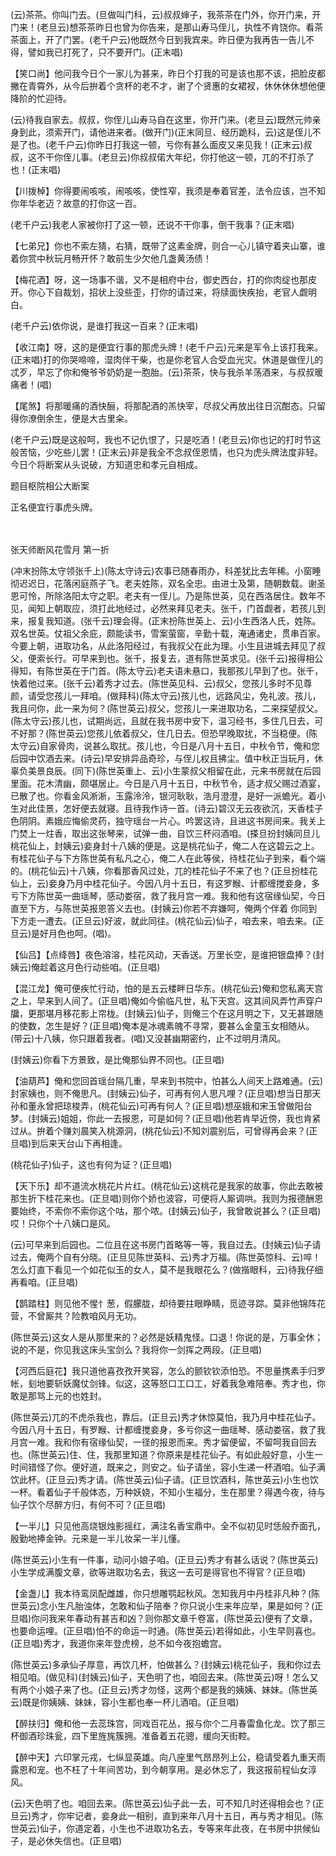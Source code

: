 <!-- { "loadSidebar": true } -->
(云)茶茶。你叫门去。(旦做叫门科，云)叔叔婶子，我茶茶在门外，你开门来，开门来！(老旦云)想茶茶昨日也曾为你告来，是那山寿马侄儿，执性不肯饶你。看茶茶面上，开了门罢。(老千户云)他既然今日到我宾来。昨日便为我再告一告儿不得，譬如我已打死了，只不要开门。(正末唱)

【笑口尚】他问我今日个一家儿为甚来，昨日个打我的可是该也那不该，把脸皮都撇在青霄外，从今后拚着个贪杯的老不才，谢了个贤惠的女裙衩，休休休休想他便降阶的忙迎待。

(云)待我自家去。叔叔，你侄儿山寿马自在这里，你开门来。(老旦云)既然元帅亲身到此，须索开门，请他进来者。(做开门)(正末同旦、经历跪科，云)这是侄儿不是了也。(老千户云)你昨日打我这一顿，亏你有甚么面皮又来见我！(正末云)叔叔，这不干你侄儿事。(老旦云)你叔叔偌大年纪，你打他这一顿，兀的不打杀了也！(正末唱)

【川拨棹】你得要闹咳咳，闹咳咳，使性窄，我须是奉着官差，法令应该，岂不知你年华老迈？故意的打你这一百。

(老千户云)我老人家被你打了这一顿，还说不干你事，倒干我事？(正末唱)

【七弟兄】你也不索左猜，右猜，既带了这素金牌，则合一心儿镇守着夹山寨，谁着你赏中秋玩月畅开怀？敢前生少欠他几盏黄汤债！

【梅花酒】呀，这一场事不谐，又不是相府中台，御史西台，打的你肉绽也那皮开。你心下自裁划，招状上没些歪，打你的请过来，将牍面快疾抬，老官人觑明白。

(老千户云)依你说，是谁打我这一百来？(正末唱)

【收江南】呀，这的是便宜行事的那虎头牌！(老千户云)元来是军令上该打我来。(正末唱)打的你哭啼啼，湿肉伴干柴，也是你老官人合受血光灾。休道是做侄儿的忒歹，早忘了你和俺爷爷奶奶是一胞胎。(云)茶茶，快与我杀羊荡酒来，与叔叔暖痛者！(唱)

【尾煞】将那暖痛的酒快酾，将那配酒的羔快宰，尽叔父再放出往日沉酣态。只留得你潦倒余生，便是大古里籴。

(老千户云)既是这般呵，我也不记仇恨了，只是吃酒！(老旦云)你也记的打时节这般苦恼，少吃些儿罢！(正末云)非是我全不念叔侄恩情，也只为虎头牌法度非轻。今日个将断案从头说破，方知道忠和孝元自相成。

题目枢院相公大断案

正名便宜行事虎头牌。

　
　




张天师断风花雪月
第一折

(冲末扮陈太守领张千上)(陈太守诗云)农事已随春雨办，科差犹比去年稀。小窗睡彻迟迟日，花落闲庭燕子飞。老夫姓陈，双名全忠。由进士及第，随朝数载。谢圣恩可怜，所除洛阳太守之职。老夫有一侄儿。乃是陈世英，见在西洛居住。数年不见，闻知上朝取应，须打此地经过，必然来拜见老夫。张千，门首觑者，若孩儿到来，报复我知道。(张千云)理会得。(正末扮陈世英上、云)小生西洛人氏，姓陈。双名世英。仗祖父余庇，颇能读书，雪案萤窗，辛勤十载，淹通诸史，贯串百家。今要上朝，进取功名，从此洛阳经过，有我叔父在此为理。小生且进城去拜见了叔父，便索长行。可早来到也。张千，报复去，道有陈世英求见。(张千云)报得相公得知，有陈世英在于门首。(陈太守云)老夫语未悬口，我那孩儿早到了也。张千，快着他过来。(张千云)着秀才过去。(陈世英见科、云)叔父，您孩儿多时不见尊颜，请受您孩儿一拜咱。(做拜科)(陈太守云)孩儿也，远路风尘，免礼波。孩儿，我且问你，此一来为何？(陈世英云)叔父，您孩儿一来进取功名，二来探望叔父。(陈太守云)孩儿也，试期尚远，且就在我书房中安下，温习经书，多住几日去，可不好那？(陈世英云)您孩儿依着叔父，住几日去。但恐早晚取扰，不当稳便。(陈太守云)自家骨肉，说甚么取扰。孩儿也，今日是八月十五日，中秋令节，俺和您后园中饮酒去来。(诗云)早安排异品奇珍，与侄儿权且拂尘。值中秋正当玩月，休辜负美景良辰。(同下)(陈世英重上、云)小生蒙叔父相留在此，元来书房就在后园里面。花木清幽，颇堪居止。今日是八月十五日，中秋节令，适才叔父赐过酒宴，已散了也。你看金风淅淅，玉露泠泠，银河耿耿，浩月澄澄，是好一派蟾光。着小生对此佳景，怎好便去就寝。且待我作诗一首。(诗云)碧汉无云夜欲沉，天香桂子色阴阴。素娥应悔偷灵药，独守瑶台一片心。吟罢这诗，且进这书房间来。我关上门焚上一炷香，取出这张琴来，试弹一曲，自饮三杯闷酒咱。(搽旦扮封姨同旦儿桃花仙上，封姨云)妾身封十八姨的便是。这是桃花仙子，俺二人在这碧云之上。有桂花仙子与下方陈世英有私凡之心，俺二人在此等侯，待桂花仙子到来，看个端的。(桃花仙云)十八姨，你看那香风过处，兀的桂花仙子不来了也？(正旦扮桂花仙上，云)妾身乃月中桂花仙子。今因八月十五日，有这罗睺、计都缠搅妾身，多亏下方陈世英一曲瑶琴，感动娄宿，救了我月宫一难。我和他有这宿缘仙契，今日直至下方，与陈世英报恩答义去也。(封姨云)你若不弃嫌呵，俺两个伴着
你同到下方走一遭去。(正旦云)好波，就此同往。(桃花仙云)仙子，咱去来，咱去来。(正旦云)是好月色也呵。(唱)。

【仙吕】【点绛唇】夜色溶溶，桂花风动，天香送。万里长空，是谁把银盘捧？(封姨云)俺趁着这月色行动些咱。(正旦唱)

【混江龙】俺可便疾忙行动，怕的是五云楼畔日华东。(桃花仙云)俺和您私离天宫之上，早来到人间了。(正旦唱)俺如今偷临凡世，私下天宫。这其间风弄竹声穿户牖，更那堪月移花影上帘栊。(封姨云)仙子，则俺三个在这月明之下，又无甚跟随的使数，怎生是好？(正旦唱)俺本是冰魂素魄不寻常，要甚么金童玉女相随从。(带云)十八姨，你只跟着我者。(唱)又没甚幽期密约，止不过明月清风。

(封姨云)你看下方景致，是比俺那仙界不同也。(正旦唱)

【油葫芦】俺和您回首瑶台隔几重，早来到书院中，怕甚么人间天上路难通。(云)封家姨也，则不俺思凡。(封姨云)仙子，可再有何人思凡哩？(正旦唱)想当日那天孙和董永曾把琼梭弄，(桃花仙云)可再有何人？(正旦唱)想巫娥和宋玉曾做阳台梦。(封姨云)姐姐，你此一去报恩，可是如何？(正旦唱)他若肯早近傍，我也肯紧过从。拚着个赚刘晨笑入桃源洞，(桃花仙云)不知刘震别后，可曾得再会来？(正旦唱)到后来天台山下再相逢。

(桃花仙子)仙子，这也有何为证？(正旦唱)

【天下乐】却不道流水桃花片片红。(桃花仙云)这桃花是我家的故事，你此去敢被那生折下桂花来也。(正旦唱)则你个娇也波容，可便将人厮调哄。我则为报德酬恩要始终，不索你不索你这个咕，那个哝。(封姨云)仙子，我曾敢说甚么？(正旦唱)哎！只你个十八姨口是风。

(云)可早来到后园也。二位且在这书房门首略等一等，我自过去。(封姨云)仙子请过去，俺两个自有分晓。(正旦见陈世英科、云)秀才万福。(陈世英惊科、云)啐！怎么灯直下看见一个如花似玉的女人，莫不是我眼花么？(做揩眼科，云)待我仔细再看咱。(正旦唱)

【鹊踏柱】则见他不惺忄葱，假朦胧，却待要拄眼睁睛，觅迹寻踪。莫非他锦阵花营，不曾厮共？险教咱风月无功。

(陈世英云)这女人是从那里来的？必然是妖精鬼怪。口退！你说的是，万事全休；说的不是，你见我这床头宝剑么？我将你一剑挥之两段。(正旦唱)

【河西后庭花】我只道他喜孜孜开笑容，怎么的颤钦钦添怕恐。不思量携素手归罗帐，刬地要斩妖魔仗剑锋。似这，这等怒口工口工，好着我急难陪奉。秀才也，你敢是那骂上元的也姓封。

(陈世英云)兀的不虎杀我也，靠后。(正旦云)秀才休惊莫怕，我乃月中桂花仙子。今因八月十五日，有罗睺、计都缠搅妾身，多亏你这一曲瑶琴、感动娄宿，救了我月宫一难。我和你有宿缘仙契，一径的报恩而来。秀才留便留，不留呵我自回去也。(陈世英云)住、住，我那里知道？你原来是桂花仙子。有如此般好意，小生一时间错怪了你。便好道，既来之，则安之。仙子请坐，容小生递一杯酒咱。仙子满饮此杯。(正旦云)秀才请。(陈世英云)仙子请。(正旦饮酒科，陈世英云)小生也饮一杯。看着仙子千般体态，万种妖娆，不知小生福分，生在那里？得遇今夜，待与仙子饮个尽醉方归，有何不可？(正旦唱)

【一半儿】只见他高烧银烛影摇红，满注名香宝鼎中。全不似初见时恁般乔面孔，殷勤地捧金钟。元来是一半儿妆呆一半儿懂。

(陈世英云)小生有一件事，动问小娘子咱。(正旦云)秀才有甚么话说？(陈世英云)小生学成满腹文章，欲等进取功名去，我这一去可是得官也不得官？(正旦唱)

【金盏儿】我本待鸾凤配雌雄，你只想雕鹗起秋风。怎知我月中丹桂非凡种？(陈世英云)念小生凡胎浊体，怎敢和仙子陪奉？你只说小生来年应举，果是如何？(正旦唱)你问我来年春动有甚吉和凶？则你那文章千卷富，(陈世英云)便有了文章，也要命运哩。(正旦唱)怕不的命运一时通。(陈世英云)若得如此，小生早则喜也。(正旦唱)秀才，我道你来年登虎榜，总不如今夜抱蟾宫。

(陈世英云)多承仙子厚意，再饮几杯，怕做甚么？(封姨云)桃花仙子，我和你过去相见咱。(做见科)(封姨云)仙子，天色明了也，咱回去来。(陈世英云)呀！怎么又有两个小娘子来了也。(正旦云)秀才勿怪，这两个都是我的姨姨、妹妹。(陈世英云)既是你姨姨、妹妹，容小生都也奉一杯儿酒咱。(正旦唱)

【醉扶归】俺和他一去蕊珠宫，同戏百花丛，报与你个二月春雷鱼化龙。饮了那三杯御酒珍珠瓮，四下里旌旄簇拥。准备着五花骢，缓向天街鞚。

【醉中天】六印掌元戎，七纵显英雄。向八座里气昂昂列上公，稳请受着九重天雨露恩和宠。也不枉了十年间苦功，到今朝享用。是必休忘了，我这报前程仙女淳风。

(云)天色明了也。咱回去来。(陈世英云)仙子此一去，可不知几时还得相会也？(正旦云)秀才，你牢记者，妾身此一相别，直到来年八月十五日，再与秀才相见。(陈世英云)仙子，你道定着，小生也不进取功名去，专等来年此夜，在书房中拱候仙子，是必休失信也。(正旦唱)

